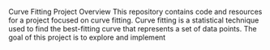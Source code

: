 Curve Fitting Project
Overview
This repository contains code and resources for a project focused on curve fitting. 
Curve fitting is a statistical technique used to find the best-fitting curve that represents a set of data points. 
The goal of this project is to explore and implement
